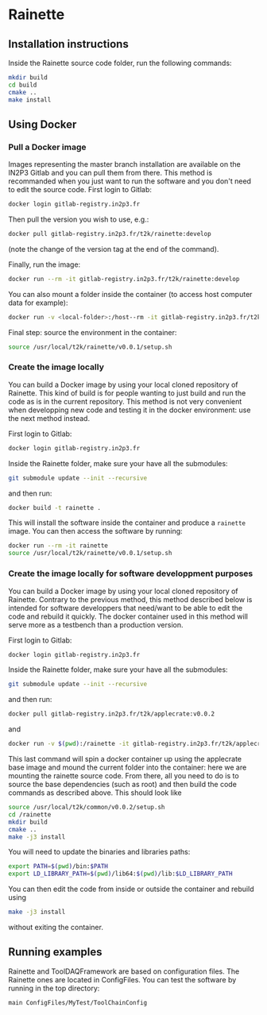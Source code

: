# Rainette

## Installation instructions

Inside the Rainette source code folder, run the following commands:

```bash
mkdir build
cd build
cmake ..
make install
```

## Using Docker

### Pull a Docker image

Images representing the master branch installation are available on the IN2P3 Gitlab and you can pull them from there.
This method is recommanded when you just want to run the software and you don't need to edit the source code.
First login to Gitlab:

```bash
docker login gitlab-registry.in2p3.fr
```

Then pull the version you wish to use, e.g.:

```bash
docker pull gitlab-registry.in2p3.fr/t2k/rainette:develop
```

(note the change of the version tag at the end of the command).

Finally, run the image:

```bash
docker run --rm -it gitlab-registry.in2p3.fr/t2k/rainette:develop
```

You can also mount a folder inside the container (to access host computer data for example):

```bash
docker run -v <local-folder>:/host--rm -it gitlab-registry.in2p3.fr/t2k/rainette:develop
```

Final step: source the environment in the container:

```bash
source /usr/local/t2k/rainette/v0.0.1/setup.sh
```

### Create the image locally

You can build a Docker image by using your local cloned repository of Rainette.
This kind of build is for people wanting to just build and run the code as is in the current repository.
This method is not very convenient when developping new code and testing it in the docker environment: use the next method instead.

First login to Gitlab:

```bash
docker login gitlab-registry.in2p3.fr
```

Inside the Rainette folder, make sure your have all the submodules:

```bash
git submodule update --init --recursive
````

and then run:

```bash
docker build -t rainette .
```

This will install the software inside the container and produce a `rainette` image.
You can then access the software by running:

```bash
docker run --rm -it rainette
source /usr/local/t2k/rainette/v0.0.1/setup.sh
```

### Create the image locally for software developpment purposes

You can build a Docker image by using your local cloned repository of Rainette.
Contrary to the previous method, this method described below is intended for software developpers that need/want to be able to edit the code and rebuild it quickly.
The docker container used in this method will serve more as a testbench than a production version.

First login to Gitlab:

```bash
docker login gitlab-registry.in2p3.fr
```

Inside the Rainette folder, make sure your have all the submodules:

```bash
git submodule update --init --recursive
````

and then run:

```bash
docker pull gitlab-registry.in2p3.fr/t2k/applecrate:v0.0.2
```

and

```bash
docker run -v $(pwd):/rainette -it gitlab-registry.in2p3.fr/t2k/applecrate:v0.0.2
```

This last command will spin a docker container up using the applecrate base image and mound the current folder into the container: here we are mounting the rainette source code.
From there, all you need to do is to source the base dependencies (such as root) and then build the code commands as described above.
This should look like

```bash
source /usr/local/t2k/common/v0.0.2/setup.sh
cd /rainette
mkdir build
cmake ..
make -j3 install
```

You will need to update the binaries and libraries paths:

```bash
export PATH=$(pwd)/bin:$PATH
export LD_LIBRARY_PATH=$(pwd)/lib64:$(pwd)/lib:$LD_LIBRARY_PATH
```

You can then edit the code from inside or outside the container and rebuild using

```bash
make -j3 install
```

without exiting the container.

## Running examples

Rainette and ToolDAQFramework are based on configuration files.
The Rainette ones are located in ConfigFiles.
You can test the software by running in the top directory:

```bash
main ConfigFiles/MyTest/ToolChainConfig
```